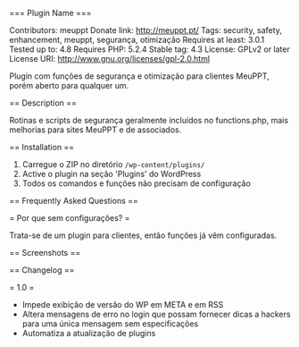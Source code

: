 === Plugin Name ===

Contributors: meuppt
Donate link: http://meuppt.pt/
Tags: security, safety, enhancement, meuppt, segurança, otimização
Requires at least: 3.0.1
Tested up to: 4.8
Requires PHP: 5.2.4
Stable tag: 4.3
License: GPLv2 or later
License URI: http://www.gnu.org/licenses/gpl-2.0.html
 
Plugin com funções de segurança e otimização para clientes MeuPPT, porém aberto para qualquer um.
 
== Description ==
 
Rotinas e scripts de segurança geralmente incluídos no functions.php, mais melhorias para sites MeuPPT e de associados.
 
== Installation ==
 
1. Carregue o ZIP no diretório `/wp-content/plugins/`
2. Active o plugin na seção 'Plugins' do WordPress
3. Todos os comandos e funções não precisam de configuração
 
== Frequently Asked Questions ==
 
= Por que sem configurações? =
 
Trata-se de um plugin para clientes, então funções já vêm configuradas.
 
== Screenshots ==
 
== Changelog ==
 
= 1.0 =
* Impede exibição de versão do WP em META e em RSS
* Altera mensagens de erro no login que possam fornecer dicas a hackers para uma única mensagem sem especificações
* Automatiza a atualização de plugins
 
